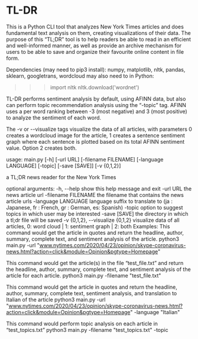 # TL-DR
This is a Python CLI tool that analyzes New York Times articles and does fundamental text analysis on them, creating visualizations of their data. The purpose of this “TL;DR” tool is to help readers be able to read in an efficient and well-informed manner, as well as provide an archive mechanism for users to be able to save and organize their favourite online content in file form. 

Dependencies (may need to pip3 install): numpy, matplotlib, nltk, pandas, sklearn, googletrans, wordcloud
may also need to in Python:
>>>import nltk
>>>nltk.download('wordnet')


TL-DR performs sentiment analysis by default, using AFINN data, but also can perform topic recommendation analysis using the “-topic” tag. AFINN uses a per word ranking between -3 (most negative) and 3 (most positive) to analyze the sentiment of each word. 

The -v or --visualize tags visualize the data of all articles, with parameters 0 creates a wordcloud image for the article, 1 creates a sentence sentiment graph where each sentence is plotted based on its total AFINN sentiment value. Option 2 creates both.

usage: main.py [-h] [-url URL] [-filename FILENAME] [-language LANGUAGE] [-topic] [-save [SAVE]] [-v {0,1,2}]

a TL;DR news reader for the New York Times

optional arguments:
  -h, --help                            show this help message and exit
  -url URL                            the news article url
  -filename FILENAME       the filename that contains the news article urls
  -language LANGUAGE    language suffix to translate to (ja : Japanese, fr : French, gr : 
         German, es: Spanish)
  -topic                                  option to suggest topics in which user may be interested
  -save [SAVE]                     the directory in which a tl;dr file will be saved
  -v {0,1,2}, --visualize {0,1,2}         visualize data of all articles, 0: word cloud | 1: sentiment 
                                                           graph | 2: both
Examples:
This command would get the article in quotes and return the headline, author, summary, complete text, and sentiment analysis of the article.
python3 main.py -url "www.nytimes.com/2020/04/23/opinion/skype-coronavirus-news.html?action=click&module=Opinion&pgtype=Homepage"

This command would get the article(s) in the file “test_file.txt” and return the headline, author, summary, complete text, and sentiment analysis of the article for each article.
python3 main.py -filename "test_file.txt"

This command would get the article in quotes and return the headline, author, summary, complete text, sentiment analysis, and translation to Italian of the article
python3 main.py -url "www.nytimes.com/2020/04/23/opinion/skype-coronavirus-news.html?action=click&module=Opinion&pgtype=Homepage" -language "Italian"

This command would perform topic analysis on each article in “test_topics.txt”
python3 main.py -filename "test_topics.txt" -topic
